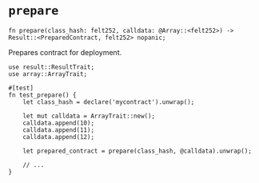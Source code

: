 # `prepare`

```cairo
fn prepare(class_hash: felt252, calldata: @Array::<felt252>) -> Result::<PreparedContract, felt252> nopanic;
```

Prepares contract for deployment.

```cairo title="Example"
use result::ResultTrait;
use array::ArrayTrait;

#[test]
fn test_prepare() {
    let class_hash = declare('mycontract').unwrap();

    let mut calldata = ArrayTrait::new();
    calldata.append(10);
    calldata.append(11);
    calldata.append(12);

    let prepared_contract = prepare(class_hash, @calldata).unwrap();

    // ...
}
```